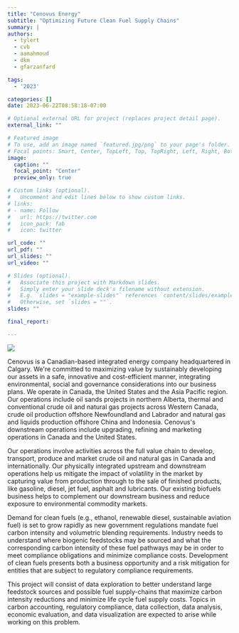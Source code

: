 ```yaml
---
title: "Cenovus Energy"
subtitle: "Optimizing Future Clean Fuel Supply Chains"
summary: |
authors:
  - tylert
  - cvb
  - aamahmoud
  - dkm
  - gfarzanfard

tags:
  - '2023'

categories: []
date: 2023-06-22T08:58:18-07:00

# Optional external URL for project (replaces project detail page).
external_link: ""

# Featured image
# To use, add an image named `featured.jpg/png` to your page's folder.
# Focal points: Smart, Center, TopLeft, Top, TopRight, Left, Right, BottomLeft, Bottom, BottomRight.
image:
  caption: ""
  focal_point: "Center"
  preview_only: true

# Custom links (optional).
#   Uncomment and edit lines below to show custom links.
# links:
# - name: Follow
#   url: https://twitter.com
#   icon_pack: fab
#   icon: twitter

url_code: ""
url_pdf: ""
url_slides: ""
url_video: ""

# Slides (optional).
#   Associate this project with Markdown slides.
#   Simply enter your slide deck's filename without extension.
#   E.g. `slides = "example-slides"` references `content/slides/example-slides.md`.
#   Otherwise, set `slides = ""`.
slides: ""

final_report:

---
```

![](CenovusLogo.svg)

Cenovus is a Canadian-based integrated energy company headquartered in Calgary.
We're committed to maximizing value by sustainably developing our assets in a
safe, innovative and cost-efficient manner, integrating environmental, social
and governance considerations into our business plans. We operate in Canada, the
United States and the Asia Pacific region. Our operations include oil sands
projects in northern Alberta, thermal and conventional crude oil and natural gas
projects across Western Canada, crude oil production offshore Newfoundland and
Labrador and natural gas and liquids production offshore China and Indonesia.
Cenovus's downstream operations include upgrading, refining and marketing
operations in Canada and the United States.

Our operations involve activities across the full value chain to develop,
transport, produce and market crude oil and natural gas in Canada and
internationally. Our physically integrated upstream and downstream operations
help us mitigate the impact of volatility in the market by capturing value from
production through to the sale of finished products, like gasoline, diesel, jet
fuel, asphalt and lubricants. Our existing biofuels business helps to complement
our downstream business and reduce exposure to environmental commodity markets.

Demand for clean fuels (e.g., ethanol, renewable diesel, sustainable aviation
fuel) is set to grow rapidly as new government regulations mandate fuel carbon
intensity and volumetric blending requirements. Industry needs to understand
where biogenic feedstocks may be sourced and what the corresponding carbon
intensity of these fuel pathways may be in order to meet compliance obligations
and minimize compliance costs. Development of clean fuels presents both a
business opportunity and a risk mitigation for entities that are subject to
regulatory compliance requirements.

This project will consist of data exploration to better understand large
feedstock sources and possible fuel supply-chains that maximize carbon intensity
reductions and minimize life cycle fuel supply costs. Topics in carbon
accounting, regulatory compliance, data collection, data analysis, economic
evaluation, and data visualization are expected to arise while working on this
problem.
